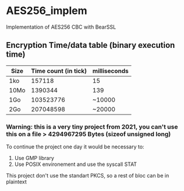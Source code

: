 # AES256_implem
Implementation of AES256 CBC with BearSSL

## Encryption Time/data table (binary execution time)

| Size | Time count (in tick) | milliseconds |
| ----------- | ----------- | ----------- |
| 1ko | 157118 | 15 |
| 10Mo | 1390344 | 139 |
| 1Go | 103523776 | ~10000 |
| 2Go | 207048598 | ~20000 |

### Warning: this is a very tiny project from 2021, you can't use this on a file > 4294967295 Bytes (sizeof unsigned long)

To continue the project one day it would be necessary to:
1. Use GMP library
2. Use POSIX environement and use the syscall STAT

This project don't use the standart PKCS, so a rest of bloc can be in plaintext
